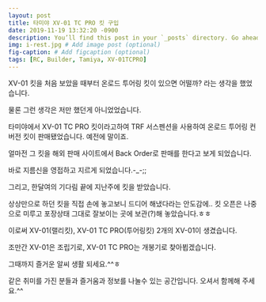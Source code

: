 ```yaml
---
layout: post
title: 타미야 XV-01 TC PRO 킷 구입
date: 2019-11-19 13:32:20 -0900
description: You’ll find this post in your `_posts` directory. Go ahead and edit it and re-build the site to see your changes. # Add post description (optional)
img: i-rest.jpg # Add image post (optional)
fig-caption: # Add figcaption (optional)
tags: [RC, Builder, Tamiya, XV-01TCPRO]
---
```

XV-01 킷을 처음 보았을 때부터 온로드 투어링 킷이 있으면 어떨까? 라는 생각을 했었습니다.

물론 그런 생각은 저만 했던게 아니었었습니다.

타미야에서 XV-01 TC PRO 킷이라고하여 TRF 서스펜션을 사용하여 온로드 투어링 컨버전 킷이 판매됐었습니다. 예전에 말이죠.

얼마전 그 킷을 해외 판매 사이트에서 Back Order로 판매를 한다고 보게 되었습니다.

바로 지름신을 영접하고 지르게 되었습니다.-_-;;

그리고, 한달여의 기다림 끝에 지난주에 킷을 받았습니다.

상상만으로 하던 킷을 직접 손에 놓고보니 드디어 해냈다라는 안도감에.. 킷 오픈은 나중으로 미루고 포장상태 그대로 잘보이는 곳에 보관(?)해 놓았습니다.ㅎㅎ

이로써 XV-01(랠리킷), XV-01 TC PRO(투어링킷) 2개의 XV-01이 생겼습니다.

조만간 XV-01은 조립기로, XV-01 TC PRO는 개봉기로 찾아뵙겠습니다.

그때까지 즐거운 알씨 생활 되세요.^^ㅎ

같은 취미를 가진 분들과 즐거움과 정보를 나눌수 있는 공간입니다.
오셔서 함께해 주세요.^^
